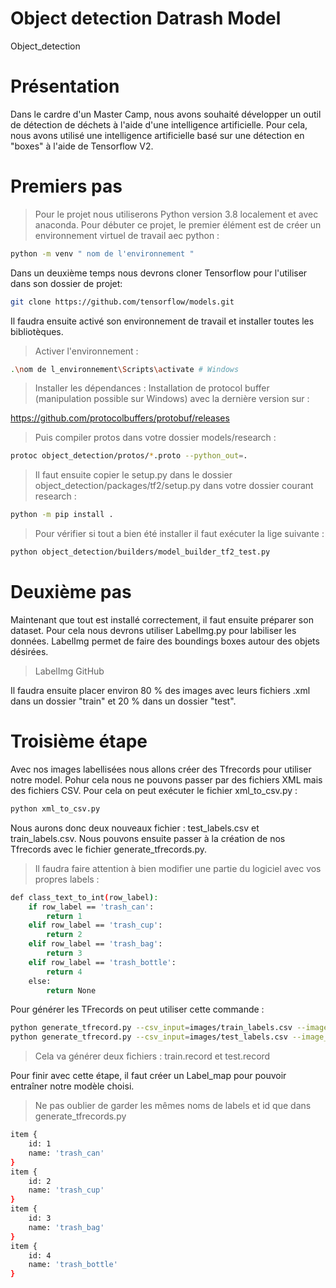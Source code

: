 # Object detection Datrash Model
Object_detection

# Présentation
Dans le cardre d'un Master Camp, nous avons souhaité développer un outil de détection de déchets à l'aide d'une intelligence artificielle.
Pour cela, nous avons utilisé une intelligence artificielle basé sur une détection en "boxes" à l'aide de Tensorflow V2.

# Premiers pas 
> Pour le projet nous utiliserons Python version 3.8 localement et avec anaconda.
> Pour débuter ce projet, le premier élément est de créer un environnement virtuel de travail aec python : 

```bash
python -m venv " nom de l'environnement "
```
Dans un deuxième temps nous devrons cloner Tensorflow pour l'utiliser dans son dossier de projet:

```bash
git clone https://github.com/tensorflow/models.git
```
Il faudra ensuite activé son environnement de travail et installer toutes les bibliotèques.

> Activer l'environnement : 

```bash
.\nom de l_environnement\Scripts\activate # Windows 
```
> Installer les dépendances : 
> Installation de protocol buffer (manipulation possible sur Windows) avec la dernière version sur : 
 
 https://github.com/protocolbuffers/protobuf/releases
 
> Puis compiler protos dans votre dossier models/research : 
```bash
protoc object_detection/protos/*.proto --python_out=.
```
> Il faut ensuite copier le setup.py dans le dossier object_detection/packages/tf2/setup.py
> dans votre dossier courant research : 
```bash
python -m pip install .
```
> Pour vérifier si tout a bien été installer il faut exécuter la lige suivante :
```bash
python object_detection/builders/model_builder_tf2_test.py
```

# Deuxième pas 

Maintenant que tout est installé correctement, il faut ensuite préparer son dataset. 
Pour cela nous devrons utiliser LabelImg.py pour labiliser les données.
LabelImg permet de faire des boundings boxes autour des objets désirées.

> LabelImg GitHub

Il faudra ensuite placer environ 80 % des images avec leurs fichiers .xml dans un dossier "train" et 20 % dans un dossier "test".

# Troisième étape

Avec nos images labellisées nous allons créer des Tfrecords pour utiliser notre model. Pohur cela nous ne pouvons passer par des fichiers XML mais des fichiers CSV.
Pour cela on peut exécuter le fichier xml_to_csv.py : 

```bash
python xml_to_csv.py
```

Nous aurons donc deux nouveaux fichier : test_labels.csv et train_labels.csv.
Nous pouvons ensuite passer à la création de nos Tfrecords avec le fichier generate_tfrecords.py.

> Il faudra faire attention à bien modifier une partie du logiciel avec vos propres labels : 

```bash
def class_text_to_int(row_label):
    if row_label == 'trash_can':
        return 1
    elif row_label == 'trash_cup':
        return 2
    elif row_label == 'trash_bag':
        return 3
    elif row_label == 'trash_bottle':
        return 4
    else:
        return None
```
Pour générer les TFrecords on peut utiliser cette commande :

```bash
python generate_tfrecord.py --csv_input=images/train_labels.csv --image_dir=images/train --output_path=train.record
python generate_tfrecord.py --csv_input=images/test_labels.csv --image_dir=images/test --output_path=test.record
```
> Cela va générer deux fichiers : train.record et test.record

Pour finir avec cette étape, il faut créer un Label_map pour pouvoir entraîner notre modèle choisi.

> Ne pas oublier de garder les mêmes noms de labels et id que dans generate_tfrecords.py 

```bash
item {
    id: 1
    name: 'trash_can'
}
item {
    id: 2
    name: 'trash_cup'
}
item {
    id: 3
    name: 'trash_bag'
}
item {
    id: 4
    name: 'trash_bottle'
}
```


